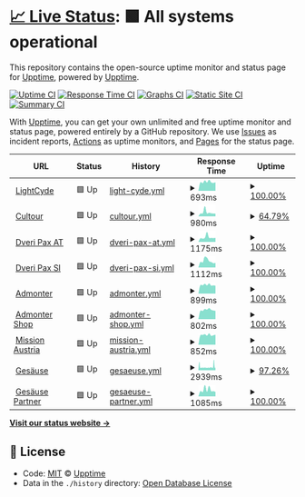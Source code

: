 # [📈 Live Status](https://status.lightcyde.agency): <!--live status--> **🟩 All systems operational**

This repository contains the open-source uptime monitor and status page for [Upptime](https://upptime.js.org), powered by [Upptime](https://github.com/upptime/upptime).

[![Uptime CI](https://github.com/koj-co/upptime/workflows/Uptime%20CI/badge.svg)](https://github.com/koj-co/upptime/actions?query=workflow%3A%22Uptime+CI%22)
[![Response Time CI](https://github.com/koj-co/upptime/workflows/Response%20Time%20CI/badge.svg)](https://github.com/koj-co/upptime/actions?query=workflow%3A%22Response+Time+CI%22)
[![Graphs CI](https://github.com/koj-co/upptime/workflows/Graphs%20CI/badge.svg)](https://github.com/koj-co/upptime/actions?query=workflow%3A%22Graphs+CI%22)
[![Static Site CI](https://github.com/koj-co/upptime/workflows/Static%20Site%20CI/badge.svg)](https://github.com/koj-co/upptime/actions?query=workflow%3A%22Static+Site+CI%22)
[![Summary CI](https://github.com/koj-co/upptime/workflows/Summary%20CI/badge.svg)](https://github.com/koj-co/upptime/actions?query=workflow%3A%22Summary+CI%22)

With [Upptime](https://upptime.js.org), you can get your own unlimited and free uptime monitor and status page, powered entirely by a GitHub repository. We use [Issues](https://github.com/upptime/upptime/issues) as incident reports, [Actions](https://github.com/upptime/upptime/actions) as uptime monitors, and [Pages](https://demo.upptime.js.org) for the status page.

<!--start: status pages-->
<!-- This summary is generated by Upptime (https://github.com/upptime/upptime) -->
<!-- Do not edit this manually, your changes will be overwritten -->
<!-- prettier-ignore -->
| URL | Status | History | Response Time | Uptime |
| --- | ------ | ------- | ------------- | ------ |
| <img alt="" src="https://favicons.githubusercontent.com/lightcyde.agency" height="13"> [LightCyde](https://lightcyde.agency) | 🟩 Up | [light-cyde.yml](https://github.com/lightcyde/upptime/commits/master/history/light-cyde.yml) | <details><summary><img alt="Response time graph" src="./graphs/light-cyde/response-time-week.png" height="20"> 693ms</summary><br><a href="https://status.lightcyde.agency/history/light-cyde"><img alt="Response time 805" src="https://img.shields.io/endpoint?url=https%3A%2F%2Fraw.githubusercontent.com%2Flightcyde%2Fupptime%2Fmaster%2Fapi%2Flight-cyde%2Fresponse-time.json"></a><br><a href="https://status.lightcyde.agency/history/light-cyde"><img alt="24-hour response time 670" src="https://img.shields.io/endpoint?url=https%3A%2F%2Fraw.githubusercontent.com%2Flightcyde%2Fupptime%2Fmaster%2Fapi%2Flight-cyde%2Fresponse-time-day.json"></a><br><a href="https://status.lightcyde.agency/history/light-cyde"><img alt="7-day response time 693" src="https://img.shields.io/endpoint?url=https%3A%2F%2Fraw.githubusercontent.com%2Flightcyde%2Fupptime%2Fmaster%2Fapi%2Flight-cyde%2Fresponse-time-week.json"></a><br><a href="https://status.lightcyde.agency/history/light-cyde"><img alt="30-day response time 747" src="https://img.shields.io/endpoint?url=https%3A%2F%2Fraw.githubusercontent.com%2Flightcyde%2Fupptime%2Fmaster%2Fapi%2Flight-cyde%2Fresponse-time-month.json"></a><br><a href="https://status.lightcyde.agency/history/light-cyde"><img alt="1-year response time 805" src="https://img.shields.io/endpoint?url=https%3A%2F%2Fraw.githubusercontent.com%2Flightcyde%2Fupptime%2Fmaster%2Fapi%2Flight-cyde%2Fresponse-time-year.json"></a></details> | <details><summary><a href="https://status.lightcyde.agency/history/light-cyde">100.00%</a></summary><a href="https://status.lightcyde.agency/history/light-cyde"><img alt="All-time uptime 99.19%" src="https://img.shields.io/endpoint?url=https%3A%2F%2Fraw.githubusercontent.com%2Flightcyde%2Fupptime%2Fmaster%2Fapi%2Flight-cyde%2Fuptime.json"></a><br><a href="https://status.lightcyde.agency/history/light-cyde"><img alt="24-hour uptime 100.00%" src="https://img.shields.io/endpoint?url=https%3A%2F%2Fraw.githubusercontent.com%2Flightcyde%2Fupptime%2Fmaster%2Fapi%2Flight-cyde%2Fuptime-day.json"></a><br><a href="https://status.lightcyde.agency/history/light-cyde"><img alt="7-day uptime 100.00%" src="https://img.shields.io/endpoint?url=https%3A%2F%2Fraw.githubusercontent.com%2Flightcyde%2Fupptime%2Fmaster%2Fapi%2Flight-cyde%2Fuptime-week.json"></a><br><a href="https://status.lightcyde.agency/history/light-cyde"><img alt="30-day uptime 99.19%" src="https://img.shields.io/endpoint?url=https%3A%2F%2Fraw.githubusercontent.com%2Flightcyde%2Fupptime%2Fmaster%2Fapi%2Flight-cyde%2Fuptime-month.json"></a><br><a href="https://status.lightcyde.agency/history/light-cyde"><img alt="1-year uptime 99.19%" src="https://img.shields.io/endpoint?url=https%3A%2F%2Fraw.githubusercontent.com%2Flightcyde%2Fupptime%2Fmaster%2Fapi%2Flight-cyde%2Fuptime-year.json"></a></details>
| <img alt="" src="https://favicons.githubusercontent.com/cultour.digital" height="13"> [Cultour](https://cultour.digital) | 🟩 Up | [cultour.yml](https://github.com/lightcyde/upptime/commits/master/history/cultour.yml) | <details><summary><img alt="Response time graph" src="./graphs/cultour/response-time-week.png" height="20"> 980ms</summary><br><a href="https://status.lightcyde.agency/history/cultour"><img alt="Response time 946" src="https://img.shields.io/endpoint?url=https%3A%2F%2Fraw.githubusercontent.com%2Flightcyde%2Fupptime%2Fmaster%2Fapi%2Fcultour%2Fresponse-time.json"></a><br><a href="https://status.lightcyde.agency/history/cultour"><img alt="24-hour response time 680" src="https://img.shields.io/endpoint?url=https%3A%2F%2Fraw.githubusercontent.com%2Flightcyde%2Fupptime%2Fmaster%2Fapi%2Fcultour%2Fresponse-time-day.json"></a><br><a href="https://status.lightcyde.agency/history/cultour"><img alt="7-day response time 980" src="https://img.shields.io/endpoint?url=https%3A%2F%2Fraw.githubusercontent.com%2Flightcyde%2Fupptime%2Fmaster%2Fapi%2Fcultour%2Fresponse-time-week.json"></a><br><a href="https://status.lightcyde.agency/history/cultour"><img alt="30-day response time 950" src="https://img.shields.io/endpoint?url=https%3A%2F%2Fraw.githubusercontent.com%2Flightcyde%2Fupptime%2Fmaster%2Fapi%2Fcultour%2Fresponse-time-month.json"></a><br><a href="https://status.lightcyde.agency/history/cultour"><img alt="1-year response time 946" src="https://img.shields.io/endpoint?url=https%3A%2F%2Fraw.githubusercontent.com%2Flightcyde%2Fupptime%2Fmaster%2Fapi%2Fcultour%2Fresponse-time-year.json"></a></details> | <details><summary><a href="https://status.lightcyde.agency/history/cultour">64.79%</a></summary><a href="https://status.lightcyde.agency/history/cultour"><img alt="All-time uptime 0.00%" src="https://img.shields.io/endpoint?url=https%3A%2F%2Fraw.githubusercontent.com%2Flightcyde%2Fupptime%2Fmaster%2Fapi%2Fcultour%2Fuptime.json"></a><br><a href="https://status.lightcyde.agency/history/cultour"><img alt="24-hour uptime 100.00%" src="https://img.shields.io/endpoint?url=https%3A%2F%2Fraw.githubusercontent.com%2Flightcyde%2Fupptime%2Fmaster%2Fapi%2Fcultour%2Fuptime-day.json"></a><br><a href="https://status.lightcyde.agency/history/cultour"><img alt="7-day uptime 64.79%" src="https://img.shields.io/endpoint?url=https%3A%2F%2Fraw.githubusercontent.com%2Flightcyde%2Fupptime%2Fmaster%2Fapi%2Fcultour%2Fuptime-week.json"></a><br><a href="https://status.lightcyde.agency/history/cultour"><img alt="30-day uptime 0.00%" src="https://img.shields.io/endpoint?url=https%3A%2F%2Fraw.githubusercontent.com%2Flightcyde%2Fupptime%2Fmaster%2Fapi%2Fcultour%2Fuptime-month.json"></a><br><a href="https://status.lightcyde.agency/history/cultour"><img alt="1-year uptime 0.00%" src="https://img.shields.io/endpoint?url=https%3A%2F%2Fraw.githubusercontent.com%2Flightcyde%2Fupptime%2Fmaster%2Fapi%2Fcultour%2Fuptime-year.json"></a></details>
| <img alt="" src="https://favicons.githubusercontent.com/dveri-pax.at" height="13"> [Dveri Pax AT](https://dveri-pax.at) | 🟩 Up | [dveri-pax-at.yml](https://github.com/lightcyde/upptime/commits/master/history/dveri-pax-at.yml) | <details><summary><img alt="Response time graph" src="./graphs/dveri-pax-at/response-time-week.png" height="20"> 1175ms</summary><br><a href="https://status.lightcyde.agency/history/dveri-pax-at"><img alt="Response time 1090" src="https://img.shields.io/endpoint?url=https%3A%2F%2Fraw.githubusercontent.com%2Flightcyde%2Fupptime%2Fmaster%2Fapi%2Fdveri-pax-at%2Fresponse-time.json"></a><br><a href="https://status.lightcyde.agency/history/dveri-pax-at"><img alt="24-hour response time 1045" src="https://img.shields.io/endpoint?url=https%3A%2F%2Fraw.githubusercontent.com%2Flightcyde%2Fupptime%2Fmaster%2Fapi%2Fdveri-pax-at%2Fresponse-time-day.json"></a><br><a href="https://status.lightcyde.agency/history/dveri-pax-at"><img alt="7-day response time 1175" src="https://img.shields.io/endpoint?url=https%3A%2F%2Fraw.githubusercontent.com%2Flightcyde%2Fupptime%2Fmaster%2Fapi%2Fdveri-pax-at%2Fresponse-time-week.json"></a><br><a href="https://status.lightcyde.agency/history/dveri-pax-at"><img alt="30-day response time 1119" src="https://img.shields.io/endpoint?url=https%3A%2F%2Fraw.githubusercontent.com%2Flightcyde%2Fupptime%2Fmaster%2Fapi%2Fdveri-pax-at%2Fresponse-time-month.json"></a><br><a href="https://status.lightcyde.agency/history/dveri-pax-at"><img alt="1-year response time 1090" src="https://img.shields.io/endpoint?url=https%3A%2F%2Fraw.githubusercontent.com%2Flightcyde%2Fupptime%2Fmaster%2Fapi%2Fdveri-pax-at%2Fresponse-time-year.json"></a></details> | <details><summary><a href="https://status.lightcyde.agency/history/dveri-pax-at">100.00%</a></summary><a href="https://status.lightcyde.agency/history/dveri-pax-at"><img alt="All-time uptime 98.73%" src="https://img.shields.io/endpoint?url=https%3A%2F%2Fraw.githubusercontent.com%2Flightcyde%2Fupptime%2Fmaster%2Fapi%2Fdveri-pax-at%2Fuptime.json"></a><br><a href="https://status.lightcyde.agency/history/dveri-pax-at"><img alt="24-hour uptime 100.00%" src="https://img.shields.io/endpoint?url=https%3A%2F%2Fraw.githubusercontent.com%2Flightcyde%2Fupptime%2Fmaster%2Fapi%2Fdveri-pax-at%2Fuptime-day.json"></a><br><a href="https://status.lightcyde.agency/history/dveri-pax-at"><img alt="7-day uptime 100.00%" src="https://img.shields.io/endpoint?url=https%3A%2F%2Fraw.githubusercontent.com%2Flightcyde%2Fupptime%2Fmaster%2Fapi%2Fdveri-pax-at%2Fuptime-week.json"></a><br><a href="https://status.lightcyde.agency/history/dveri-pax-at"><img alt="30-day uptime 98.73%" src="https://img.shields.io/endpoint?url=https%3A%2F%2Fraw.githubusercontent.com%2Flightcyde%2Fupptime%2Fmaster%2Fapi%2Fdveri-pax-at%2Fuptime-month.json"></a><br><a href="https://status.lightcyde.agency/history/dveri-pax-at"><img alt="1-year uptime 98.73%" src="https://img.shields.io/endpoint?url=https%3A%2F%2Fraw.githubusercontent.com%2Flightcyde%2Fupptime%2Fmaster%2Fapi%2Fdveri-pax-at%2Fuptime-year.json"></a></details>
| <img alt="" src="https://favicons.githubusercontent.com/dveri-pax.si" height="13"> [Dveri Pax SI](https://dveri-pax.si) | 🟩 Up | [dveri-pax-si.yml](https://github.com/lightcyde/upptime/commits/master/history/dveri-pax-si.yml) | <details><summary><img alt="Response time graph" src="./graphs/dveri-pax-si/response-time-week.png" height="20"> 1112ms</summary><br><a href="https://status.lightcyde.agency/history/dveri-pax-si"><img alt="Response time 970" src="https://img.shields.io/endpoint?url=https%3A%2F%2Fraw.githubusercontent.com%2Flightcyde%2Fupptime%2Fmaster%2Fapi%2Fdveri-pax-si%2Fresponse-time.json"></a><br><a href="https://status.lightcyde.agency/history/dveri-pax-si"><img alt="24-hour response time 786" src="https://img.shields.io/endpoint?url=https%3A%2F%2Fraw.githubusercontent.com%2Flightcyde%2Fupptime%2Fmaster%2Fapi%2Fdveri-pax-si%2Fresponse-time-day.json"></a><br><a href="https://status.lightcyde.agency/history/dveri-pax-si"><img alt="7-day response time 1112" src="https://img.shields.io/endpoint?url=https%3A%2F%2Fraw.githubusercontent.com%2Flightcyde%2Fupptime%2Fmaster%2Fapi%2Fdveri-pax-si%2Fresponse-time-week.json"></a><br><a href="https://status.lightcyde.agency/history/dveri-pax-si"><img alt="30-day response time 893" src="https://img.shields.io/endpoint?url=https%3A%2F%2Fraw.githubusercontent.com%2Flightcyde%2Fupptime%2Fmaster%2Fapi%2Fdveri-pax-si%2Fresponse-time-month.json"></a><br><a href="https://status.lightcyde.agency/history/dveri-pax-si"><img alt="1-year response time 970" src="https://img.shields.io/endpoint?url=https%3A%2F%2Fraw.githubusercontent.com%2Flightcyde%2Fupptime%2Fmaster%2Fapi%2Fdveri-pax-si%2Fresponse-time-year.json"></a></details> | <details><summary><a href="https://status.lightcyde.agency/history/dveri-pax-si">100.00%</a></summary><a href="https://status.lightcyde.agency/history/dveri-pax-si"><img alt="All-time uptime 99.97%" src="https://img.shields.io/endpoint?url=https%3A%2F%2Fraw.githubusercontent.com%2Flightcyde%2Fupptime%2Fmaster%2Fapi%2Fdveri-pax-si%2Fuptime.json"></a><br><a href="https://status.lightcyde.agency/history/dveri-pax-si"><img alt="24-hour uptime 100.00%" src="https://img.shields.io/endpoint?url=https%3A%2F%2Fraw.githubusercontent.com%2Flightcyde%2Fupptime%2Fmaster%2Fapi%2Fdveri-pax-si%2Fuptime-day.json"></a><br><a href="https://status.lightcyde.agency/history/dveri-pax-si"><img alt="7-day uptime 100.00%" src="https://img.shields.io/endpoint?url=https%3A%2F%2Fraw.githubusercontent.com%2Flightcyde%2Fupptime%2Fmaster%2Fapi%2Fdveri-pax-si%2Fuptime-week.json"></a><br><a href="https://status.lightcyde.agency/history/dveri-pax-si"><img alt="30-day uptime 100.00%" src="https://img.shields.io/endpoint?url=https%3A%2F%2Fraw.githubusercontent.com%2Flightcyde%2Fupptime%2Fmaster%2Fapi%2Fdveri-pax-si%2Fuptime-month.json"></a><br><a href="https://status.lightcyde.agency/history/dveri-pax-si"><img alt="1-year uptime 99.97%" src="https://img.shields.io/endpoint?url=https%3A%2F%2Fraw.githubusercontent.com%2Flightcyde%2Fupptime%2Fmaster%2Fapi%2Fdveri-pax-si%2Fuptime-year.json"></a></details>
| <img alt="" src="https://favicons.githubusercontent.com/admonter.com" height="13"> [Admonter](https://admonter.com) | 🟩 Up | [admonter.yml](https://github.com/lightcyde/upptime/commits/master/history/admonter.yml) | <details><summary><img alt="Response time graph" src="./graphs/admonter/response-time-week.png" height="20"> 899ms</summary><br><a href="https://status.lightcyde.agency/history/admonter"><img alt="Response time 934" src="https://img.shields.io/endpoint?url=https%3A%2F%2Fraw.githubusercontent.com%2Flightcyde%2Fupptime%2Fmaster%2Fapi%2Fadmonter%2Fresponse-time.json"></a><br><a href="https://status.lightcyde.agency/history/admonter"><img alt="24-hour response time 818" src="https://img.shields.io/endpoint?url=https%3A%2F%2Fraw.githubusercontent.com%2Flightcyde%2Fupptime%2Fmaster%2Fapi%2Fadmonter%2Fresponse-time-day.json"></a><br><a href="https://status.lightcyde.agency/history/admonter"><img alt="7-day response time 899" src="https://img.shields.io/endpoint?url=https%3A%2F%2Fraw.githubusercontent.com%2Flightcyde%2Fupptime%2Fmaster%2Fapi%2Fadmonter%2Fresponse-time-week.json"></a><br><a href="https://status.lightcyde.agency/history/admonter"><img alt="30-day response time 887" src="https://img.shields.io/endpoint?url=https%3A%2F%2Fraw.githubusercontent.com%2Flightcyde%2Fupptime%2Fmaster%2Fapi%2Fadmonter%2Fresponse-time-month.json"></a><br><a href="https://status.lightcyde.agency/history/admonter"><img alt="1-year response time 934" src="https://img.shields.io/endpoint?url=https%3A%2F%2Fraw.githubusercontent.com%2Flightcyde%2Fupptime%2Fmaster%2Fapi%2Fadmonter%2Fresponse-time-year.json"></a></details> | <details><summary><a href="https://status.lightcyde.agency/history/admonter">100.00%</a></summary><a href="https://status.lightcyde.agency/history/admonter"><img alt="All-time uptime 84.60%" src="https://img.shields.io/endpoint?url=https%3A%2F%2Fraw.githubusercontent.com%2Flightcyde%2Fupptime%2Fmaster%2Fapi%2Fadmonter%2Fuptime.json"></a><br><a href="https://status.lightcyde.agency/history/admonter"><img alt="24-hour uptime 100.00%" src="https://img.shields.io/endpoint?url=https%3A%2F%2Fraw.githubusercontent.com%2Flightcyde%2Fupptime%2Fmaster%2Fapi%2Fadmonter%2Fuptime-day.json"></a><br><a href="https://status.lightcyde.agency/history/admonter"><img alt="7-day uptime 100.00%" src="https://img.shields.io/endpoint?url=https%3A%2F%2Fraw.githubusercontent.com%2Flightcyde%2Fupptime%2Fmaster%2Fapi%2Fadmonter%2Fuptime-week.json"></a><br><a href="https://status.lightcyde.agency/history/admonter"><img alt="30-day uptime 84.60%" src="https://img.shields.io/endpoint?url=https%3A%2F%2Fraw.githubusercontent.com%2Flightcyde%2Fupptime%2Fmaster%2Fapi%2Fadmonter%2Fuptime-month.json"></a><br><a href="https://status.lightcyde.agency/history/admonter"><img alt="1-year uptime 84.60%" src="https://img.shields.io/endpoint?url=https%3A%2F%2Fraw.githubusercontent.com%2Flightcyde%2Fupptime%2Fmaster%2Fapi%2Fadmonter%2Fuptime-year.json"></a></details>
| <img alt="" src="https://favicons.githubusercontent.com/shop.admonter.com" height="13"> [Admonter Shop](https://shop.admonter.com) | 🟩 Up | [admonter-shop.yml](https://github.com/lightcyde/upptime/commits/master/history/admonter-shop.yml) | <details><summary><img alt="Response time graph" src="./graphs/admonter-shop/response-time-week.png" height="20"> 802ms</summary><br><a href="https://status.lightcyde.agency/history/admonter-shop"><img alt="Response time 833" src="https://img.shields.io/endpoint?url=https%3A%2F%2Fraw.githubusercontent.com%2Flightcyde%2Fupptime%2Fmaster%2Fapi%2Fadmonter-shop%2Fresponse-time.json"></a><br><a href="https://status.lightcyde.agency/history/admonter-shop"><img alt="24-hour response time 721" src="https://img.shields.io/endpoint?url=https%3A%2F%2Fraw.githubusercontent.com%2Flightcyde%2Fupptime%2Fmaster%2Fapi%2Fadmonter-shop%2Fresponse-time-day.json"></a><br><a href="https://status.lightcyde.agency/history/admonter-shop"><img alt="7-day response time 802" src="https://img.shields.io/endpoint?url=https%3A%2F%2Fraw.githubusercontent.com%2Flightcyde%2Fupptime%2Fmaster%2Fapi%2Fadmonter-shop%2Fresponse-time-week.json"></a><br><a href="https://status.lightcyde.agency/history/admonter-shop"><img alt="30-day response time 809" src="https://img.shields.io/endpoint?url=https%3A%2F%2Fraw.githubusercontent.com%2Flightcyde%2Fupptime%2Fmaster%2Fapi%2Fadmonter-shop%2Fresponse-time-month.json"></a><br><a href="https://status.lightcyde.agency/history/admonter-shop"><img alt="1-year response time 833" src="https://img.shields.io/endpoint?url=https%3A%2F%2Fraw.githubusercontent.com%2Flightcyde%2Fupptime%2Fmaster%2Fapi%2Fadmonter-shop%2Fresponse-time-year.json"></a></details> | <details><summary><a href="https://status.lightcyde.agency/history/admonter-shop">100.00%</a></summary><a href="https://status.lightcyde.agency/history/admonter-shop"><img alt="All-time uptime 100.00%" src="https://img.shields.io/endpoint?url=https%3A%2F%2Fraw.githubusercontent.com%2Flightcyde%2Fupptime%2Fmaster%2Fapi%2Fadmonter-shop%2Fuptime.json"></a><br><a href="https://status.lightcyde.agency/history/admonter-shop"><img alt="24-hour uptime 100.00%" src="https://img.shields.io/endpoint?url=https%3A%2F%2Fraw.githubusercontent.com%2Flightcyde%2Fupptime%2Fmaster%2Fapi%2Fadmonter-shop%2Fuptime-day.json"></a><br><a href="https://status.lightcyde.agency/history/admonter-shop"><img alt="7-day uptime 100.00%" src="https://img.shields.io/endpoint?url=https%3A%2F%2Fraw.githubusercontent.com%2Flightcyde%2Fupptime%2Fmaster%2Fapi%2Fadmonter-shop%2Fuptime-week.json"></a><br><a href="https://status.lightcyde.agency/history/admonter-shop"><img alt="30-day uptime 100.00%" src="https://img.shields.io/endpoint?url=https%3A%2F%2Fraw.githubusercontent.com%2Flightcyde%2Fupptime%2Fmaster%2Fapi%2Fadmonter-shop%2Fuptime-month.json"></a><br><a href="https://status.lightcyde.agency/history/admonter-shop"><img alt="1-year uptime 100.00%" src="https://img.shields.io/endpoint?url=https%3A%2F%2Fraw.githubusercontent.com%2Flightcyde%2Fupptime%2Fmaster%2Fapi%2Fadmonter-shop%2Fuptime-year.json"></a></details>
| <img alt="" src="https://favicons.githubusercontent.com/mission-austria.at" height="13"> [Mission Austria](https://mission-austria.at) | 🟩 Up | [mission-austria.yml](https://github.com/lightcyde/upptime/commits/master/history/mission-austria.yml) | <details><summary><img alt="Response time graph" src="./graphs/mission-austria/response-time-week.png" height="20"> 852ms</summary><br><a href="https://status.lightcyde.agency/history/mission-austria"><img alt="Response time 1127" src="https://img.shields.io/endpoint?url=https%3A%2F%2Fraw.githubusercontent.com%2Flightcyde%2Fupptime%2Fmaster%2Fapi%2Fmission-austria%2Fresponse-time.json"></a><br><a href="https://status.lightcyde.agency/history/mission-austria"><img alt="24-hour response time 865" src="https://img.shields.io/endpoint?url=https%3A%2F%2Fraw.githubusercontent.com%2Flightcyde%2Fupptime%2Fmaster%2Fapi%2Fmission-austria%2Fresponse-time-day.json"></a><br><a href="https://status.lightcyde.agency/history/mission-austria"><img alt="7-day response time 852" src="https://img.shields.io/endpoint?url=https%3A%2F%2Fraw.githubusercontent.com%2Flightcyde%2Fupptime%2Fmaster%2Fapi%2Fmission-austria%2Fresponse-time-week.json"></a><br><a href="https://status.lightcyde.agency/history/mission-austria"><img alt="30-day response time 1061" src="https://img.shields.io/endpoint?url=https%3A%2F%2Fraw.githubusercontent.com%2Flightcyde%2Fupptime%2Fmaster%2Fapi%2Fmission-austria%2Fresponse-time-month.json"></a><br><a href="https://status.lightcyde.agency/history/mission-austria"><img alt="1-year response time 1127" src="https://img.shields.io/endpoint?url=https%3A%2F%2Fraw.githubusercontent.com%2Flightcyde%2Fupptime%2Fmaster%2Fapi%2Fmission-austria%2Fresponse-time-year.json"></a></details> | <details><summary><a href="https://status.lightcyde.agency/history/mission-austria">100.00%</a></summary><a href="https://status.lightcyde.agency/history/mission-austria"><img alt="All-time uptime 100.00%" src="https://img.shields.io/endpoint?url=https%3A%2F%2Fraw.githubusercontent.com%2Flightcyde%2Fupptime%2Fmaster%2Fapi%2Fmission-austria%2Fuptime.json"></a><br><a href="https://status.lightcyde.agency/history/mission-austria"><img alt="24-hour uptime 100.00%" src="https://img.shields.io/endpoint?url=https%3A%2F%2Fraw.githubusercontent.com%2Flightcyde%2Fupptime%2Fmaster%2Fapi%2Fmission-austria%2Fuptime-day.json"></a><br><a href="https://status.lightcyde.agency/history/mission-austria"><img alt="7-day uptime 100.00%" src="https://img.shields.io/endpoint?url=https%3A%2F%2Fraw.githubusercontent.com%2Flightcyde%2Fupptime%2Fmaster%2Fapi%2Fmission-austria%2Fuptime-week.json"></a><br><a href="https://status.lightcyde.agency/history/mission-austria"><img alt="30-day uptime 100.00%" src="https://img.shields.io/endpoint?url=https%3A%2F%2Fraw.githubusercontent.com%2Flightcyde%2Fupptime%2Fmaster%2Fapi%2Fmission-austria%2Fuptime-month.json"></a><br><a href="https://status.lightcyde.agency/history/mission-austria"><img alt="1-year uptime 100.00%" src="https://img.shields.io/endpoint?url=https%3A%2F%2Fraw.githubusercontent.com%2Flightcyde%2Fupptime%2Fmaster%2Fapi%2Fmission-austria%2Fuptime-year.json"></a></details>
| <img alt="" src="https://favicons.githubusercontent.com/gesaeuse.at" height="13"> [Gesäuse](https://gesaeuse.at) | 🟩 Up | [gesaeuse.yml](https://github.com/lightcyde/upptime/commits/master/history/gesaeuse.yml) | <details><summary><img alt="Response time graph" src="./graphs/gesaeuse/response-time-week.png" height="20"> 2939ms</summary><br><a href="https://status.lightcyde.agency/history/gesaeuse"><img alt="Response time 3651" src="https://img.shields.io/endpoint?url=https%3A%2F%2Fraw.githubusercontent.com%2Flightcyde%2Fupptime%2Fmaster%2Fapi%2Fgesaeuse%2Fresponse-time.json"></a><br><a href="https://status.lightcyde.agency/history/gesaeuse"><img alt="24-hour response time 4243" src="https://img.shields.io/endpoint?url=https%3A%2F%2Fraw.githubusercontent.com%2Flightcyde%2Fupptime%2Fmaster%2Fapi%2Fgesaeuse%2Fresponse-time-day.json"></a><br><a href="https://status.lightcyde.agency/history/gesaeuse"><img alt="7-day response time 2939" src="https://img.shields.io/endpoint?url=https%3A%2F%2Fraw.githubusercontent.com%2Flightcyde%2Fupptime%2Fmaster%2Fapi%2Fgesaeuse%2Fresponse-time-week.json"></a><br><a href="https://status.lightcyde.agency/history/gesaeuse"><img alt="30-day response time 3655" src="https://img.shields.io/endpoint?url=https%3A%2F%2Fraw.githubusercontent.com%2Flightcyde%2Fupptime%2Fmaster%2Fapi%2Fgesaeuse%2Fresponse-time-month.json"></a><br><a href="https://status.lightcyde.agency/history/gesaeuse"><img alt="1-year response time 3651" src="https://img.shields.io/endpoint?url=https%3A%2F%2Fraw.githubusercontent.com%2Flightcyde%2Fupptime%2Fmaster%2Fapi%2Fgesaeuse%2Fresponse-time-year.json"></a></details> | <details><summary><a href="https://status.lightcyde.agency/history/gesaeuse">97.26%</a></summary><a href="https://status.lightcyde.agency/history/gesaeuse"><img alt="All-time uptime 72.61%" src="https://img.shields.io/endpoint?url=https%3A%2F%2Fraw.githubusercontent.com%2Flightcyde%2Fupptime%2Fmaster%2Fapi%2Fgesaeuse%2Fuptime.json"></a><br><a href="https://status.lightcyde.agency/history/gesaeuse"><img alt="24-hour uptime 100.00%" src="https://img.shields.io/endpoint?url=https%3A%2F%2Fraw.githubusercontent.com%2Flightcyde%2Fupptime%2Fmaster%2Fapi%2Fgesaeuse%2Fuptime-day.json"></a><br><a href="https://status.lightcyde.agency/history/gesaeuse"><img alt="7-day uptime 97.26%" src="https://img.shields.io/endpoint?url=https%3A%2F%2Fraw.githubusercontent.com%2Flightcyde%2Fupptime%2Fmaster%2Fapi%2Fgesaeuse%2Fuptime-week.json"></a><br><a href="https://status.lightcyde.agency/history/gesaeuse"><img alt="30-day uptime 72.61%" src="https://img.shields.io/endpoint?url=https%3A%2F%2Fraw.githubusercontent.com%2Flightcyde%2Fupptime%2Fmaster%2Fapi%2Fgesaeuse%2Fuptime-month.json"></a><br><a href="https://status.lightcyde.agency/history/gesaeuse"><img alt="1-year uptime 72.61%" src="https://img.shields.io/endpoint?url=https%3A%2F%2Fraw.githubusercontent.com%2Flightcyde%2Fupptime%2Fmaster%2Fapi%2Fgesaeuse%2Fuptime-year.json"></a></details>
| <img alt="" src="https://favicons.githubusercontent.com/partner.gesaeuse.at" height="13"> [Gesäuse Partner](https://partner.gesaeuse.at) | 🟩 Up | [gesaeuse-partner.yml](https://github.com/lightcyde/upptime/commits/master/history/gesaeuse-partner.yml) | <details><summary><img alt="Response time graph" src="./graphs/gesaeuse-partner/response-time-week.png" height="20"> 1085ms</summary><br><a href="https://status.lightcyde.agency/history/gesaeuse-partner"><img alt="Response time 1650" src="https://img.shields.io/endpoint?url=https%3A%2F%2Fraw.githubusercontent.com%2Flightcyde%2Fupptime%2Fmaster%2Fapi%2Fgesaeuse-partner%2Fresponse-time.json"></a><br><a href="https://status.lightcyde.agency/history/gesaeuse-partner"><img alt="24-hour response time 768" src="https://img.shields.io/endpoint?url=https%3A%2F%2Fraw.githubusercontent.com%2Flightcyde%2Fupptime%2Fmaster%2Fapi%2Fgesaeuse-partner%2Fresponse-time-day.json"></a><br><a href="https://status.lightcyde.agency/history/gesaeuse-partner"><img alt="7-day response time 1085" src="https://img.shields.io/endpoint?url=https%3A%2F%2Fraw.githubusercontent.com%2Flightcyde%2Fupptime%2Fmaster%2Fapi%2Fgesaeuse-partner%2Fresponse-time-week.json"></a><br><a href="https://status.lightcyde.agency/history/gesaeuse-partner"><img alt="30-day response time 1604" src="https://img.shields.io/endpoint?url=https%3A%2F%2Fraw.githubusercontent.com%2Flightcyde%2Fupptime%2Fmaster%2Fapi%2Fgesaeuse-partner%2Fresponse-time-month.json"></a><br><a href="https://status.lightcyde.agency/history/gesaeuse-partner"><img alt="1-year response time 1650" src="https://img.shields.io/endpoint?url=https%3A%2F%2Fraw.githubusercontent.com%2Flightcyde%2Fupptime%2Fmaster%2Fapi%2Fgesaeuse-partner%2Fresponse-time-year.json"></a></details> | <details><summary><a href="https://status.lightcyde.agency/history/gesaeuse-partner">100.00%</a></summary><a href="https://status.lightcyde.agency/history/gesaeuse-partner"><img alt="All-time uptime 99.20%" src="https://img.shields.io/endpoint?url=https%3A%2F%2Fraw.githubusercontent.com%2Flightcyde%2Fupptime%2Fmaster%2Fapi%2Fgesaeuse-partner%2Fuptime.json"></a><br><a href="https://status.lightcyde.agency/history/gesaeuse-partner"><img alt="24-hour uptime 100.00%" src="https://img.shields.io/endpoint?url=https%3A%2F%2Fraw.githubusercontent.com%2Flightcyde%2Fupptime%2Fmaster%2Fapi%2Fgesaeuse-partner%2Fuptime-day.json"></a><br><a href="https://status.lightcyde.agency/history/gesaeuse-partner"><img alt="7-day uptime 100.00%" src="https://img.shields.io/endpoint?url=https%3A%2F%2Fraw.githubusercontent.com%2Flightcyde%2Fupptime%2Fmaster%2Fapi%2Fgesaeuse-partner%2Fuptime-week.json"></a><br><a href="https://status.lightcyde.agency/history/gesaeuse-partner"><img alt="30-day uptime 99.20%" src="https://img.shields.io/endpoint?url=https%3A%2F%2Fraw.githubusercontent.com%2Flightcyde%2Fupptime%2Fmaster%2Fapi%2Fgesaeuse-partner%2Fuptime-month.json"></a><br><a href="https://status.lightcyde.agency/history/gesaeuse-partner"><img alt="1-year uptime 99.20%" src="https://img.shields.io/endpoint?url=https%3A%2F%2Fraw.githubusercontent.com%2Flightcyde%2Fupptime%2Fmaster%2Fapi%2Fgesaeuse-partner%2Fuptime-year.json"></a></details>

<!--end: status pages-->

[**Visit our status website →**](https://status.lightcyde.agency)

## 📄 License

- Code: [MIT](./LICENSE) © [Upptime](https://upptime.js.org)
- Data in the `./history` directory: [Open Database License](https://opendatacommons.org/licenses/odbl/1-0/)
